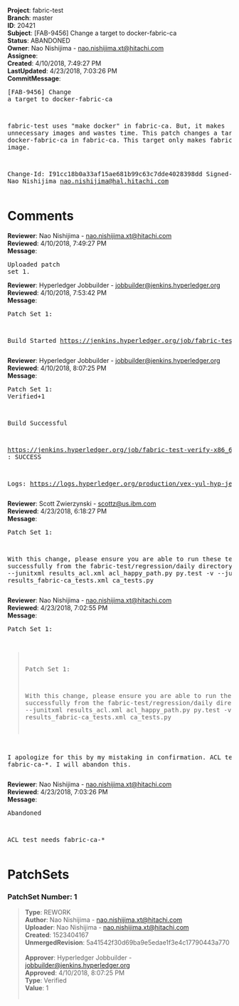<strong>Project</strong>: fabric-test<br><strong>Branch</strong>: master<br><strong>ID</strong>: 20421<br><strong>Subject</strong>: [FAB-9456] Change a target to docker-fabric-ca<br><strong>Status</strong>: ABANDONED<br><strong>Owner</strong>: Nao Nishijima - nao.nishijima.xt@hitachi.com<br><strong>Assignee</strong>:<br><strong>Created</strong>: 4/10/2018, 7:49:27 PM<br><strong>LastUpdated</strong>: 4/23/2018, 7:03:26 PM<br><strong>CommitMessage</strong>:<br><pre>[FAB-9456] Change a target to docker-fabric-ca

fabric-test uses "make docker" in fabric-ca. But, it makes unnecessary
images and wastes time.
This patch changes a target to docker-fabric-ca in fabric-ca.
This target only makes fabric-ca docker image.

Change-Id: I91cc18b0a33af15ae681b99c63c7dde4028398dd
Signed-off-by: Nao Nishijima <nao.nishijima@hal.hitachi.com>
</pre><h1>Comments</h1><strong>Reviewer</strong>: Nao Nishijima - nao.nishijima.xt@hitachi.com<br><strong>Reviewed</strong>: 4/10/2018, 7:49:27 PM<br><strong>Message</strong>: <pre>Uploaded patch set 1.</pre><strong>Reviewer</strong>: Hyperledger Jobbuilder - jobbuilder@jenkins.hyperledger.org<br><strong>Reviewed</strong>: 4/10/2018, 7:53:42 PM<br><strong>Message</strong>: <pre>Patch Set 1:

Build Started https://jenkins.hyperledger.org/job/fabric-test-verify-x86_64/1094/</pre><strong>Reviewer</strong>: Hyperledger Jobbuilder - jobbuilder@jenkins.hyperledger.org<br><strong>Reviewed</strong>: 4/10/2018, 8:07:25 PM<br><strong>Message</strong>: <pre>Patch Set 1: Verified+1

Build Successful 

https://jenkins.hyperledger.org/job/fabric-test-verify-x86_64/1094/ : SUCCESS

Logs: https://logs.hyperledger.org/production/vex-yul-hyp-jenkins-3/fabric-test-verify-x86_64/1094</pre><strong>Reviewer</strong>: Scott Zwierzynski - scottz@us.ibm.com<br><strong>Reviewed</strong>: 4/23/2018, 6:18:27 PM<br><strong>Message</strong>: <pre>Patch Set 1:

With this change, please ensure you are able to run these tests successfully from the fabric-test/regression/daily directory:
py.test -v --junitxml results_acl.xml acl_happy_path.py
py.test -v --junitxml results_fabric-ca_tests.xml ca_tests.py</pre><strong>Reviewer</strong>: Nao Nishijima - nao.nishijima.xt@hitachi.com<br><strong>Reviewed</strong>: 4/23/2018, 7:02:55 PM<br><strong>Message</strong>: <pre>Patch Set 1:

> Patch Set 1:
> 
> With this change, please ensure you are able to run these tests successfully from the fabric-test/regression/daily directory:
> py.test -v --junitxml results_acl.xml acl_happy_path.py
> py.test -v --junitxml results_fabric-ca_tests.xml ca_tests.py

I apologize for this by my mistaking in confirmation.
ACL test needs fabric-ca-*.  I will abandon this.</pre><strong>Reviewer</strong>: Nao Nishijima - nao.nishijima.xt@hitachi.com<br><strong>Reviewed</strong>: 4/23/2018, 7:03:26 PM<br><strong>Message</strong>: <pre>Abandoned

ACL test needs fabric-ca-*</pre><h1>PatchSets</h1><h3>PatchSet Number: 1</h3><blockquote><strong>Type</strong>: REWORK<br><strong>Author</strong>: Nao Nishijima - nao.nishijima.xt@hitachi.com<br><strong>Uploader</strong>: Nao Nishijima - nao.nishijima.xt@hitachi.com<br><strong>Created</strong>: 1523404167<br><strong>UnmergedRevision</strong>: 5a41542f30d69ba9e5edae1f3e4c17790443a770<br><br><strong>Approver</strong>: Hyperledger Jobbuilder - jobbuilder@jenkins.hyperledger.org<br><strong>Approved</strong>: 4/10/2018, 8:07:25 PM<br><strong>Type</strong>: Verified<br><strong>Value</strong>: 1<br><br></blockquote>